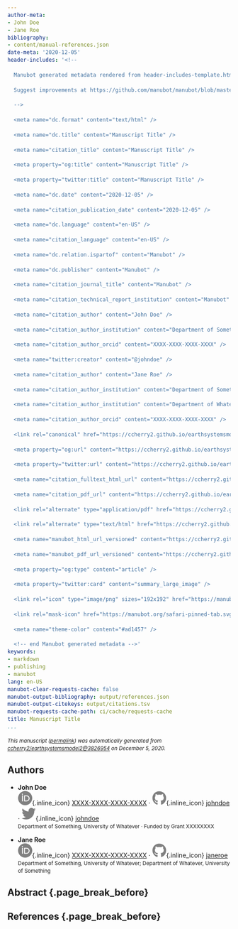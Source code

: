 ```yaml
---
author-meta:
- John Doe
- Jane Roe
bibliography:
- content/manual-references.json
date-meta: '2020-12-05'
header-includes: '<!--

  Manubot generated metadata rendered from header-includes-template.html.

  Suggest improvements at https://github.com/manubot/manubot/blob/master/manubot/process/header-includes-template.html

  -->

  <meta name="dc.format" content="text/html" />

  <meta name="dc.title" content="Manuscript Title" />

  <meta name="citation_title" content="Manuscript Title" />

  <meta property="og:title" content="Manuscript Title" />

  <meta property="twitter:title" content="Manuscript Title" />

  <meta name="dc.date" content="2020-12-05" />

  <meta name="citation_publication_date" content="2020-12-05" />

  <meta name="dc.language" content="en-US" />

  <meta name="citation_language" content="en-US" />

  <meta name="dc.relation.ispartof" content="Manubot" />

  <meta name="dc.publisher" content="Manubot" />

  <meta name="citation_journal_title" content="Manubot" />

  <meta name="citation_technical_report_institution" content="Manubot" />

  <meta name="citation_author" content="John Doe" />

  <meta name="citation_author_institution" content="Department of Something, University of Whatever" />

  <meta name="citation_author_orcid" content="XXXX-XXXX-XXXX-XXXX" />

  <meta name="twitter:creator" content="@johndoe" />

  <meta name="citation_author" content="Jane Roe" />

  <meta name="citation_author_institution" content="Department of Something, University of Whatever" />

  <meta name="citation_author_institution" content="Department of Whatever, University of Something" />

  <meta name="citation_author_orcid" content="XXXX-XXXX-XXXX-XXXX" />

  <link rel="canonical" href="https://ccherry2.github.io/earthsystemsmodel2/" />

  <meta property="og:url" content="https://ccherry2.github.io/earthsystemsmodel2/" />

  <meta property="twitter:url" content="https://ccherry2.github.io/earthsystemsmodel2/" />

  <meta name="citation_fulltext_html_url" content="https://ccherry2.github.io/earthsystemsmodel2/" />

  <meta name="citation_pdf_url" content="https://ccherry2.github.io/earthsystemsmodel2/manuscript.pdf" />

  <link rel="alternate" type="application/pdf" href="https://ccherry2.github.io/earthsystemsmodel2/manuscript.pdf" />

  <link rel="alternate" type="text/html" href="https://ccherry2.github.io/earthsystemsmodel2/v/3826954e3c08f00dd267e71083bfe0b8472f2228/" />

  <meta name="manubot_html_url_versioned" content="https://ccherry2.github.io/earthsystemsmodel2/v/3826954e3c08f00dd267e71083bfe0b8472f2228/" />

  <meta name="manubot_pdf_url_versioned" content="https://ccherry2.github.io/earthsystemsmodel2/v/3826954e3c08f00dd267e71083bfe0b8472f2228/manuscript.pdf" />

  <meta property="og:type" content="article" />

  <meta property="twitter:card" content="summary_large_image" />

  <link rel="icon" type="image/png" sizes="192x192" href="https://manubot.org/favicon-192x192.png" />

  <link rel="mask-icon" href="https://manubot.org/safari-pinned-tab.svg" color="#ad1457" />

  <meta name="theme-color" content="#ad1457" />

  <!-- end Manubot generated metadata -->'
keywords:
- markdown
- publishing
- manubot
lang: en-US
manubot-clear-requests-cache: false
manubot-output-bibliography: output/references.json
manubot-output-citekeys: output/citations.tsv
manubot-requests-cache-path: ci/cache/requests-cache
title: Manuscript Title
...
```







<small><em>
This manuscript
([permalink](https://ccherry2.github.io/earthsystemsmodel2/v/3826954e3c08f00dd267e71083bfe0b8472f2228/))
was automatically generated
from [ccherry2/earthsystemsmodel2@3826954](https://github.com/ccherry2/earthsystemsmodel2/tree/3826954e3c08f00dd267e71083bfe0b8472f2228)
on December 5, 2020.
</em></small>

## Authors



+ **John Doe**<br>
    ![ORCID icon](images/orcid.svg){.inline_icon}
    [XXXX-XXXX-XXXX-XXXX](https://orcid.org/XXXX-XXXX-XXXX-XXXX)
    · ![GitHub icon](images/github.svg){.inline_icon}
    [johndoe](https://github.com/johndoe)
    · ![Twitter icon](images/twitter.svg){.inline_icon}
    [johndoe](https://twitter.com/johndoe)<br>
  <small>
     Department of Something, University of Whatever
     · Funded by Grant XXXXXXXX
  </small>

+ **Jane Roe**<br>
    ![ORCID icon](images/orcid.svg){.inline_icon}
    [XXXX-XXXX-XXXX-XXXX](https://orcid.org/XXXX-XXXX-XXXX-XXXX)
    · ![GitHub icon](images/github.svg){.inline_icon}
    [janeroe](https://github.com/janeroe)<br>
  <small>
     Department of Something, University of Whatever; Department of Whatever, University of Something
  </small>



## Abstract {.page_break_before}




## References {.page_break_before}

<!-- Explicitly insert bibliography here -->
<div id="refs"></div>
